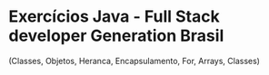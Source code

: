 # Exercícios Java - Full Stack developer Generation Brasil 
(Classes, Objetos, Heranca, Encapsulamento, For, Arrays, Classes) 
